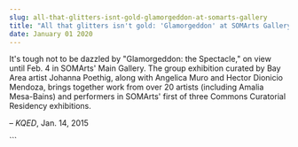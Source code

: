 ```yaml
---
slug: all-that-glitters-isnt-gold-glamorgeddon-at-somarts-gallery
title: "All that glitters isn't gold: 'Glamorgeddon' at SOMArts Gallery"
date: January 01 2020
---
```


 
<p>
  It's tough not to be dazzled by "Glamorgeddon: the Spectacle," on view until
  Feb. 4 in SOMArts' Main Gallery. The group exhibition curated by Bay Area
  artist Johanna Poethig, along with Angelica Muro and Hector Dionicio Mendoza,
  brings together work from over 20 artists &#40;including Amalia
  Mesa&#45;Bains&#41; and performers in SOMArts' first of three Commons
  Curatorial Residency exhibitions.
</p>
<p>– <em>KQED</em>, Jan. 14, 2015</p>
```
